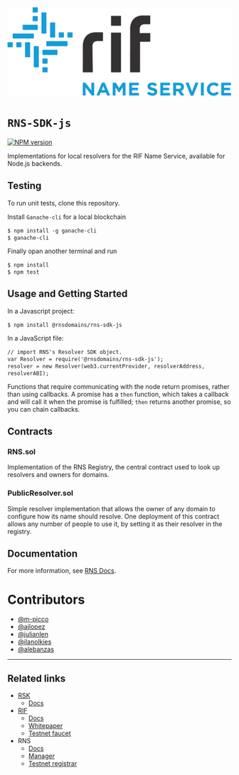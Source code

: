 <img src="/logo.png" alt="logo" height="200" />

# `RNS-SDK-js`

<!-- NPM Version -->
<a href="https://www.npmjs.com/package/@rnsdomains/rns-sdk-js">
	<img src="http://img.shields.io/npm/v/@rnsdomains/rns-sdk-js.svg"
alt="NPM version" />
</a>

Implementations for local resolvers for the RIF Name Service, available for Node.js backends.



## Testing

To run unit tests, clone this repository.

Install ``Ganache-cli`` for a local blockchain

	$ npm install -g ganache-cli
	$ ganache-cli

Finally opan another terminal and run

    $ npm install
    $ npm test


## Usage and Getting Started
In a Javascript project:

	$ npm install @rnsdomains/rns-sdk-js

In a JavaScript file:

```
// import RNS's Resolver SDK object.
var Resolver = require('@rnsdomains/rns-sdk-js');
resolver = new Resolver(web3.currentProvider, resolverAddress, resolverABI);
```

Functions that require communicating with the node return promises, rather than using callbacks. A promise has a `then` function, which takes a callback and will call it when the promise is fulfilled; `then` returns another promise, so you can chain callbacks.

## Contracts

### RNS.sol
Implementation of the RNS Registry, the central contract used to look up resolvers and owners for domains.

### PublicResolver.sol
Simple resolver implementation that allows the owner of any domain to configure how its name should resolve. One deployment of this contract allows any number of people to use it, by setting it as their resolver in the registry.


## Documentation

For more information, see [RNS Docs](https://docs.rns.rifos.org).

# Contributors

- [@m-picco](https://github.com/m-picco)
- [@ajlopez](https://github.com/ajlopez)
- [@julianlen](https://github.com/julianlen)
- [@ilanolkies](https://github.com/ilanolkies)
- [@alebanzas](https://github.com/alebanzas)

---

## Related links

- [RSK](https://rsk.co)
    - [Docs](https://github.com/rsksmart/rskj/wiki)
- [RIF](https://rifos.org)
    - [Docs](https://www.rifos.org/documentation/)
    - [Whitepaper](https://docs.rifos.org/rif-whitepaper-en.pdf)
    - [Testnet faucet](https://faucet.rifos.org)
- RNS
    - [Docs](https://docs.rns.rifos.org)
    - [Manager](https://rns.rifos.org)
    - [Testnet registrar](https://testnet.rns.rifos.org)
